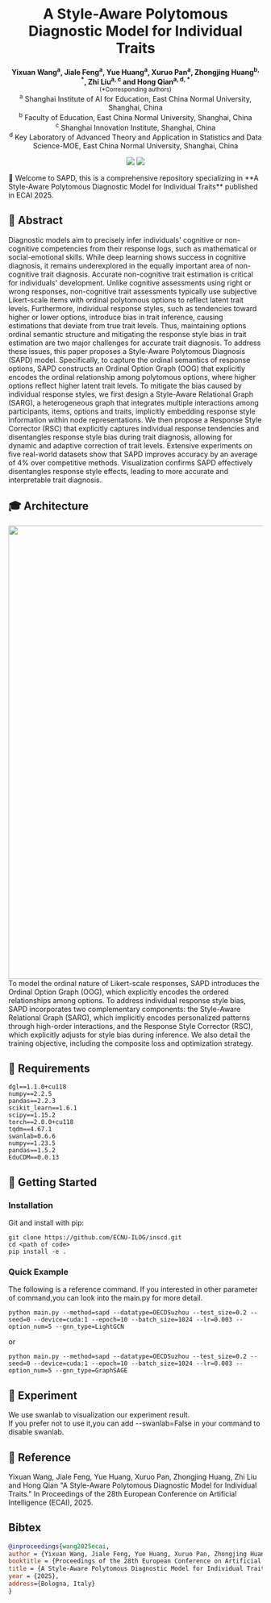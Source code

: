 <div align="center">

# A Style-Aware Polytomous Diagnostic Model for Individual Traits

**Yixuan Wang<sup>a</sup>, Jiale Feng<sup>a</sup>, Yue Huang<sup>a</sup>, Xuruo Pan<sup>a</sup>,
Zhongjing Huang<sup>b, *</sup>, Zhi Liu<sup>a, c</sup> and
Hong Qian<sup>a, d, *</sup>**<br>
<small>(*Corresponding authors)</small><br>
<sup>a</sup> Shanghai Institute of AI for Education, East China Normal University, Shanghai, China<br>
<sup>b</sup> Faculty of Education, East China Normal University, Shanghai, China<br>
<sup>c</sup> Shanghai Innovation Institute, Shanghai, China<br>
<sup>d</sup> Key Laboratory of Advanced Theory and Application in Statistics and Data Science-MOE, East China Normal University, Shanghai, China

<a href='https://github.com/yxwang19/SAPD'><img src='https://img.shields.io/badge/Project-Page-green'></a>
<a href='paper/main.pdf'><img src='https://img.shields.io/badge/Paper-PDF-orange'></a>


</div>
🎉 Welcome to SAPD, this is a comprehensive repository specializing in
**A Style-Aware Polytomous Diagnostic Model for Individual Traits**  
published in ECAI 2025.

## 🔔 Abstract
Diagnostic models aim to precisely infer individuals' cognitive or non-cognitive competencies from their response logs, such as mathematical or social-emotional skills. While deep learning shows success in cognitive diagnosis, it remains underexplored in the equally important area of non-cognitive trait diagnosis. Accurate non-cognitive trait estimation is critical for individuals' development. Unlike cognitive assessments using right or wrong responses, non-cognitive trait assessments typically use subjective Likert-scale items with ordinal polytomous options to reflect latent trait levels. Furthermore, individual response styles, such as tendencies toward higher or lower options, introduce bias in trait inference, causing estimations that deviate from true trait levels. Thus, maintaining options ordinal semantic structure and mitigating the response style bias in trait estimation are two major challenges for accurate trait diagnosis. To address these issues, this paper proposes a Style-Aware Polytomous Diagnosis (SAPD) model. Specifically, to capture the ordinal semantics of response options, SAPD constructs an Ordinal Option Graph (OOG) that explicitly encodes the ordinal relationship among polytomous options, where higher options reflect higher latent trait levels. To mitigate the bias caused by individual response styles, we first design a Style-Aware Relational Graph (SARG), a heterogeneous graph that integrates multiple interactions among participants, items, options and traits, implicitly embedding response style information within node representations. We then propose a Response Style Corrector (RSC) that explicitly captures individual response tendencies and disentangles response style bias during trait diagnosis, allowing for dynamic and adaptive correction of trait levels. Extensive experiments on five real-world datasets show that SAPD improves accuracy by an average of 4% over competitive methods. Visualization confirms SAPD effectively disentangles response style effects, leading to more accurate and interpretable trait diagnosis.

## 🎓 Architecture
 <div align="center">

<img src='asset/SAPD.svg' width=900 />
</div>
To model the ordinal nature of Likert-scale responses, SAPD introduces the Ordinal Option Graph (OOG), which explicitly encodes the ordered relationships among options. To address individual response style bias, SAPD incorporates two complementary components: the Style-Aware Relational Graph (SARG), which implicitly encodes personalized patterns through high-order interactions, and the Response Style Corrector (RSC), which explicitly adjusts for style bias during inference. We also detail the training objective, including the composite loss and optimization strategy.

## 📖 Requirements
```shell
dgl==1.1.0+cu118
numpy==2.2.5
pandas==2.2.3
scikit_learn==1.6.1
scipy==1.15.2
torch==2.0.0+cu118
tqdm==4.67.1
swanlab=0.6.6
numpy==1.23.5
pandas==1.5.2
EduCDM==0.0.13
```
 

## 🚀 Getting Started
### Installation
Git and install with pip:
```
git clone https://github.com/ECNU-ILOG/inscd.git
cd <path of code>
pip install -e .
```
### Quick Example
The following is a reference command. If you interested in other parameter of command,you can look into the main.py for more detail.
```
python main.py --method=sapd --datatype=OECDSuzhou --test_size=0.2 --seed=0 --device=cuda:1 --epoch=10 --batch_size=1024 --lr=0.003 --option_num=5 --gnn_type=LightGCN
```
or
```
python main.py --method=sapd --datatype=OECDSuzhou --test_size=0.2 --seed=0 --device=cuda:1 --epoch=10 --batch_size=1024 --lr=0.003 --option_num=5 --gnn_type=GraphSAGE
```

## 👏 Experiment
We use swanlab to visualization our experiment result.  
If you prefer not to use it,you can add --swanlab=False in your command to disable swanlab.

## 💭 Reference 
Yixuan Wang, Jiale Feng, Yue Huang, Xuruo Pan, Zhongjing Huang, Zhi Liu and Hong Qian "A Style-Aware Polytomous Diagnostic Model for Individual Traits." In Proceedings of the 28th European Conference on Artificial Intelligence (ECAI), 2025.

## Bibtex
```bibtex
@inproceedings{wang2025ecai,
author = {Yixuan Wang, Jiale Feng, Yue Huang, Xuruo Pan, Zhongjing Huang, Zhi Liu and Hong Qian},
booktitle = {Proceedings of the 28th European Conference on Artificial Intelligence},
title = {A Style-Aware Polytomous Diagnostic Model for Individual Traits},
year = {2025},
address={Bologna, Italy}
}


